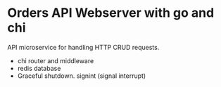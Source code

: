 # Orders API Webserver with go and chi

API microservice for handling HTTP CRUD requests.

- chi router and middleware
- redis database
- Graceful shutdown. signint (signal interrupt)
